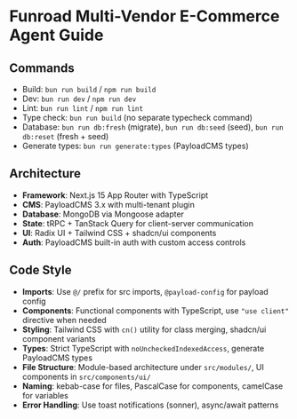 # Funroad Multi-Vendor E-Commerce Agent Guide

## Commands
- Build: `bun run build` / `npm run build`
- Dev: `bun run dev` / `npm run dev`
- Lint: `bun run lint` / `npm run lint`
- Type check: `bun run build` (no separate typecheck command)
- Database: `bun run db:fresh` (migrate), `bun run db:seed` (seed), `bun run db:reset` (fresh + seed)
- Generate types: `bun run generate:types` (PayloadCMS types)

## Architecture
- **Framework**: Next.js 15 App Router with TypeScript
- **CMS**: PayloadCMS 3.x with multi-tenant plugin
- **Database**: MongoDB via Mongoose adapter
- **State**: tRPC + TanStack Query for client-server communication
- **UI**: Radix UI + Tailwind CSS + shadcn/ui components
- **Auth**: PayloadCMS built-in auth with custom access controls

## Code Style
- **Imports**: Use `@/` prefix for src imports, `@payload-config` for payload config
- **Components**: Functional components with TypeScript, use `"use client"` directive when needed
- **Styling**: Tailwind CSS with `cn()` utility for class merging, shadcn/ui component variants
- **Types**: Strict TypeScript with `noUncheckedIndexedAccess`, generate PayloadCMS types
- **File Structure**: Module-based architecture under `src/modules/`, UI components in `src/components/ui/`
- **Naming**: kebab-case for files, PascalCase for components, camelCase for variables
- **Error Handling**: Use toast notifications (sonner), async/await patterns
